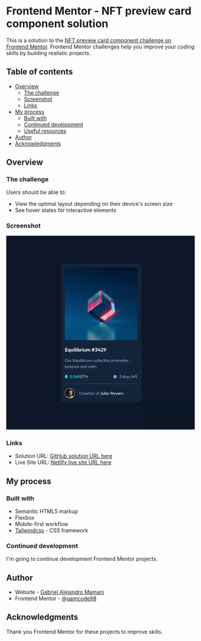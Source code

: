 # Frontend Mentor - NFT preview card component solution

This is a solution to the [NFT preview card component challenge on Frontend Mentor](https://www.frontendmentor.io/challenges/nft-preview-card-component-SbdUL_w0U). Frontend Mentor challenges help you improve your coding skills by building realistic projects.

## Table of contents

- [Overview](#overview)
  - [The challenge](#the-challenge)
  - [Screenshot](#screenshot)
  - [Links](#links)
- [My process](#my-process)
  - [Built with](#built-with)
  - [Continued development](#continued-development)
  - [Useful resources](#useful-resources)
- [Author](#author)
- [Acknowledgments](#acknowledgments)

## Overview

### The challenge

Users should be able to:

- View the optimal layout depending on their device's screen size
- See hover states for interactive elements

### Screenshot

![solution](./images/solution.gif)

### Links

- Solution URL: [GitHub solution URL here](https://github.com/gamcode98/nft-preview-card-component)
- Live Site URL: [Netlify live site URL here](https://nft-preview-card-component-gamcode.netlify.app/)

## My process

### Built with

- Semantic HTML5 markup
- Flexbox
- Mobile-first workflow
- [Tailwindcss](https://tailwindcss.com/) - CSS framework

### Continued development

I'm going to continue development Frontend Mentor projects.

## Author

- Website - [Gabriel Alejandro Mamani](https://www.your-site.com)
- Frontend Mentor - [@gamcode98](https://www.frontendmentor.io/profile/gamcode98)

## Acknowledgments

Thank you Frontend Mentor for these projects to improve skills.
